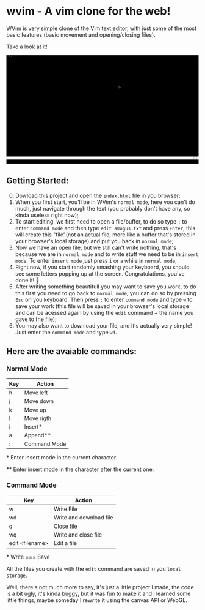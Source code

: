 # wvim - A vim clone for the web!

WVim is very simple clone of the Vim text editor, with just some of the most basic features (basic movement and opening/closing files).

Take a look at it!

<p align="center">
  <img src="example.gif" />
</p>

## Getting Started:
0. Dowload this project and open the `index.html` file in you browser;
1. When you first start, you'll be in WVim's `normal mode`, here you can't do much, just navigate through the text (you probably don't have any, so kinda useless right now);
2. To start editing, we first need to open a file/buffer, to do so type `:` to enter `command mode` and then type `edit amogus.txt` and press `Enter`, this will create this "file"(not an actual file, more like a buffer that's stored in your browser's local storage) and put you back in `normal mode`;
3. Now we have an open file, but we still can't write nothing, that's because we are in `normal mode` and to write stuff we need to be in `insert mode`. To enter `insert mode` just press `i` or `a` while in `normal mode`;
4. Right now, if you start randomly smashing your keyboard, you should see some letters popping up at the screen. Congratulations, you've done it! 🥳
5. After writing something beautifull you may want to save you work, to do this first you need to go back to `normal mode`, you can do so by pressing `Esc` on you keyboard. Then press `:` to enter `command mode` and type `w` to save your work (this file will be saved in your browser's local storage and can be acessed again by using the `edit` command + the name you gave to fhe file);
6. You may also want to download your file, and it's actually very simple! Just enter the `command mode` and type `wd`.

## Here are the avaiable commands:
### Normal Mode
| Key | Action       |
| --- | ------------ |
| h   | Move left    |
| j   | Move down    |
| k   | Move up      |
| l   | Move rigth   |
| i   | Insert*      |
| a   | Append**     |
| :   | Command Mode |

\*  Enter insert mode in the current character.

** Enter insert mode in the character after the current one.

### Command Mode
| Key              | Action                  |
| ---------------- | ----------------------- |
| w                | Write File              |
| wd               | Write and download file |
| q                | Close file              |
| wq               | Write and close file    |
| edit \<filename> | Edit a file             |
\* Write === Save

All the files you create with the `edit` command are saved in you `local storage`.

Well, there's not much more to say, it's just a little project I made, the code is a bit ugly, it's kinda buggy, but it was fun to make it and i learned some little things, maybe someday I rewrite it using the canvas API or WebGL.
